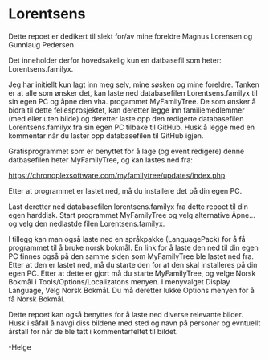 # Lorentsens
Dette repoet er dedikert til slekt for/av mine foreldre Magnus Lorensen og Gunnlaug Pedersen

Det inneholder derfor hovedsakelig kun en datbasefil som heter: Lorentsens.familyx.

Jeg har initiellt kun lagt inn meg selv, mine søsken og mine foreldre.
Tanken er at alle som ønsker det, kan laste ned databasefilen Lorentsens.familyx
til sin egen PC og åpne den vha. progammet MyFamilyTree.
De som ønsker å bidra til dette fellesprosjektet, kan deretter legge inn familiemedlemmer
(med eller uten bilde) og deretter laste opp den redigerte databasefilen Lorentsens.familyx
fra sin egen PC tilbake til GitHub. Husk å legge med en kommentar når du laster opp 
databasefilen til GitHub igjen.

Gratisprogrammet som er benyttet for å lage (og event redigere) denne datbasefilen heter
MyFamilyTree, og kan lastes ned fra:
 
https://chronoplexsoftware.com/myfamilytree/updates/index.php

Etter at programmet er lastet ned, må du installere det på din egen PC.

Last deretter ned databasefilen lorentsens.familyx fra dette repoet til din egen harddisk.
Start programmet MyFamilyTree og velg alternative Åpne... og velg den nedlastde filen
Lorentsens.familyx. 

I tillegg kan man også laste ned en språkpakke (LanguagePack) for å få programmet til å bruke norsk bokmål. En link for å laste den ned til din egen PC finnes også på den samme siden som MyFamilyTree ble lastet ned fra. Etter at den er lastet ned, må du starte den for at den skal installeres på din egen PC. Etter at dette er gjort må du starte MyFamilyTree, og velge Norsk Bokmål i Tools/Options/Localizatons menyen.
I menyvalget Display Language, Velg Norsk Bokmål.
Du må deretter lukke Options menyen for å få Norsk Bokmål.

Dette repoet kan også benyttes for å laste ned diverse relevante bilder. 
Husk i såfall å navgi diss bildene med sted og navn på personer og evntuellt 
årstall for når de ble tatt i kommentarfeltet til bildet.

-Helge
